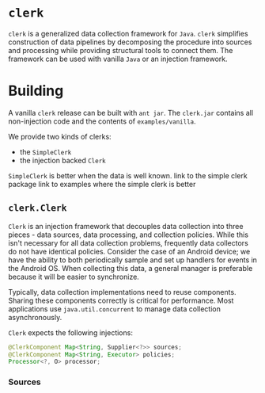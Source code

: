 # `clerk`

`clerk` is a generalized data collection framework for `Java`. `clerk` simplifies construction of data pipelines by decomposing the procedure into sources and processing while providing structural tools to connect them. The framework can be used with vanilla `Java` or an injection framework.

# Building

A vanilla `clerk` release can be built with `ant jar`. The `clerk.jar` contains all non-injection code and the contents of `examples/vanilla`.

We provide two kinds of clerks:
 - the `SimpleClerk`
 - the injection backed `Clerk`

`SimpleClerk` is better when the data is well known.
link to the simple clerk package
link to examples where the simple clerk is better


## `clerk.Clerk`

`Clerk` is an injection framework that decouples data collection into three pieces - data sources, data processing, and collection policies. While this isn't necessary for all data collection problems, frequently data collectors do not have identical policies. Consider the case of an Android device; we have the ability to both periodically sample and set up handlers for events in the Android OS. When collecting this data, a general manager is preferable because it will be easier to synchronize.

Typically, data collection implementations need to reuse components. Sharing these components correctly is critical for performance. Most applications use `java.util.concurrent` to manage data collection asynchronously.

`Clerk` expects the following injections:

```java
@ClerkComponent Map<String, Supplier<?>> sources;
@ClerkComponent Map<String, Executor> policies;
Processor<?, O> processor;
```

### Sources

